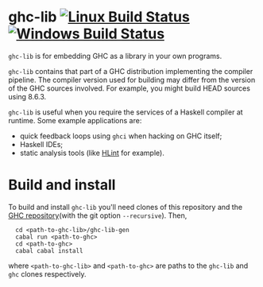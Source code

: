 # ghc-lib [![Linux Build Status](https://img.shields.io/travis/digital-asset/ghc-lib/master.svg?label=Linux%20%26%20Mac%20builds)](https://travis-ci.org/digital-asset/ghc-lib)  [![Windows Build Status](https://img.shields.io/appveyor/ci/shayne-fletcher-da/ghc-lib/master.svg?label=Windows%20build)](https://ci.appveyor.com/project/shayne-fletcher-da/ghc-lib)

`ghc-lib` is for embedding GHC as a library in your own programs.

`ghc-lib` contains that part of a GHC distribution implementing the compiler pipeline. The compiler version used for building may differ from the version of the GHC sources involved. For example, you might build HEAD sources using 8.6.3.

`ghc-lib` is useful when you require the services of a Haskell compiler at runtime. Some example applications are:
  - quick feedback loops using `ghci` when hacking on GHC itself;
  - Haskell IDEs;
  - static analysis tools (like [HLint](https://github.com/ndmitchell/hlint) for example).

# Build and install

To build and install `ghc-lib` you'll need clones of this repository and the [GHC repository](https://git.haskell.org/ghc.git)(with the git option `--recursive`). Then,
```
  cd <path-to-ghc-lib>/ghc-lib-gen
  cabal run <path-to-ghc>
  cd <path-to-ghc>
  cabal cabal install
```
where `<path-to-ghc-lib>` and `<path-to-ghc>` are paths to the `ghc-lib` and `ghc` clones respectively.

